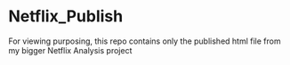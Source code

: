 # Netflix_Publish
For viewing purposing, this repo contains only the published html file from my bigger Netflix Analysis project
